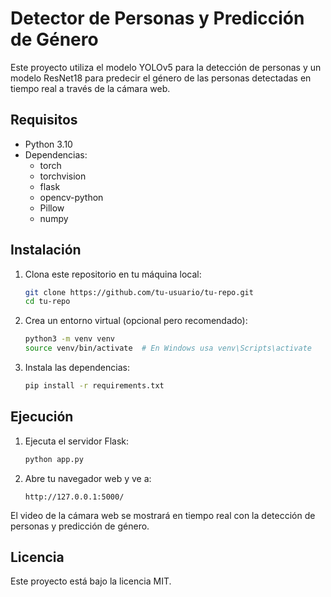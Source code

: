 # Detector de Personas y Predicción de Género

Este proyecto utiliza el modelo YOLOv5 para la detección de personas y un modelo ResNet18 para predecir el género de las personas detectadas en tiempo real a través de la cámara web.

## Requisitos

- Python 3.10
- Dependencias:
  - torch
  - torchvision
  - flask
  - opencv-python
  - Pillow
  - numpy

## Instalación

1. Clona este repositorio en tu máquina local:
   ```bash
   git clone https://github.com/tu-usuario/tu-repo.git
   cd tu-repo
   ```

2. Crea un entorno virtual (opcional pero recomendado):
   ```bash
   python3 -m venv venv
   source venv/bin/activate  # En Windows usa venv\Scripts\activate
   ```

3. Instala las dependencias:
   ```bash
   pip install -r requirements.txt
   ```

## Ejecución

1. Ejecuta el servidor Flask:
   ```bash
   python app.py
   ```

2. Abre tu navegador web y ve a:
   ```
   http://127.0.0.1:5000/
   ```

El video de la cámara web se mostrará en tiempo real con la detección de personas y predicción de género.

## Licencia

Este proyecto está bajo la licencia MIT.